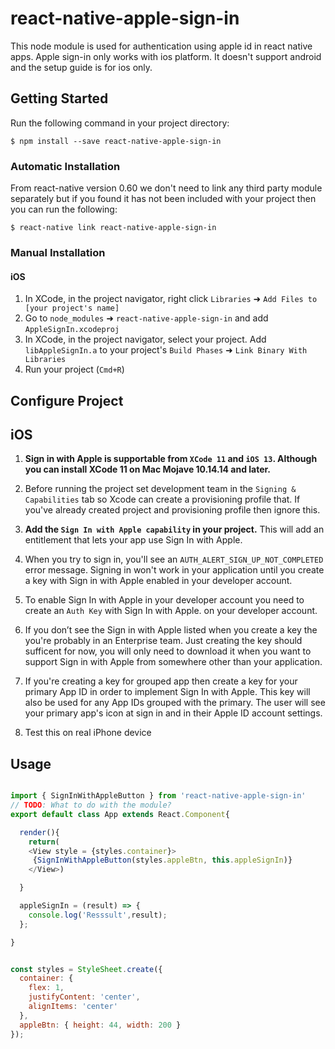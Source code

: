# react-native-apple-sign-in
This node module is used for authentication using apple id in react native apps.
Apple sign-in only works with ios platform. It doesn't support android and the setup guide is for ios only.

## Getting Started

Run the following command in your project directory:

`$ npm install --save react-native-apple-sign-in`

### Automatic Installation

From react-native version 0.60 we don't need to link any third party module separately but if you found it has not been included with your project then you can run the following:

`$ react-native link react-native-apple-sign-in`

### Manual Installation

#### iOS

1. In XCode, in the project navigator, right click `Libraries` ➜ `Add Files to [your project's name]`
2. Go to `node_modules` ➜ `react-native-apple-sign-in` and add `AppleSignIn.xcodeproj`
3. In XCode, in the project navigator, select your project. Add `libAppleSignIn.a` to your project's `Build Phases` ➜ `Link Binary With Libraries`
4. Run your project (`Cmd+R`)

## Configure Project

## iOS

1. **Sign in with Apple is supportable from `XCode 11` and `iOS 13`. Although you can install XCode 11 on Mac Mojave 10.14.14 and later.** 
2. Before running the project set development team in the `Signing & Capabilities` tab so Xcode can create a provisioning profile that. If you've already created project and provisioning profile then ignore this.
3. **Add the `Sign In with Apple capability` in your project.** This will add an entitlement that lets your app use Sign In with Apple.
4. When you try to sign in, you'll see an `AUTH_ALERT_SIGN_UP_NOT_COMPLETED` error message. Signing in won't work in your application until you create a key with Sign in with Apple enabled in your developer account.
5. To enable Sign In with Apple in your developer account you need to create an `Auth Key` with Sign In with Apple. on your developer account.
6. If you don’t see the Sign in with Apple listed when you create a key the you're probably in an Enterprise team. Just creating the key should sufficent for now, you will only need to download it when you want to support Sign in with Apple from somewhere other than your application.

7. If you're creating a key for grouped app then create a key for your primary App ID in order to implement Sign In with Apple. This key will also be used for any App IDs grouped with the primary. The user will see your primary app's icon at sign in and in their Apple ID account settings.
8. Test this on real iPhone device 

## Usage
```javascript

import { SignInWithAppleButton } from 'react-native-apple-sign-in'
// TODO: What to do with the module?
export default class App extends React.Component{

  render(){
    return(
    <View style = {styles.container}>
     {SignInWithAppleButton(styles.appleBtn, this.appleSignIn)}
    </View>)

  }

  appleSignIn = (result) => {
    console.log('Resssult',result);
  };

}


const styles = StyleSheet.create({
  container: {
    flex: 1,
    justifyContent: 'center',
    alignItems: 'center'
  },
  appleBtn: { height: 44, width: 200 }
});
```

